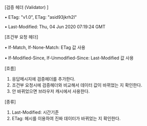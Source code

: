 [검증 헤더 (Validator) ]

• ETag: "v1.0", ETag: "asid93jkrh2l"

• Last-Modified: Thu, 04 Jun 2020 07:19:24 GMT

[조건부 요청 헤더]

• If-Match, If-None-Match: ETag 값 사용

• If-Modified-Since, If-Unmodified-Since: Last-Modified 값 사용

[흐름]

1. 응답메시지에 검증헤더를 추가한다. 
2. 조건부 요청시에 검증헤더와 비교해서 데이터 값이 바뀌었는 지 확인한다.
3. 안 바뀌었으면 브라우저 캐시에서 사용한다.

[종류]

1. Last-Modified: 시간기준
2. ETag: 헤시를 이용하여 진짜 데이터가 바뀌었는 지 확인한다.


